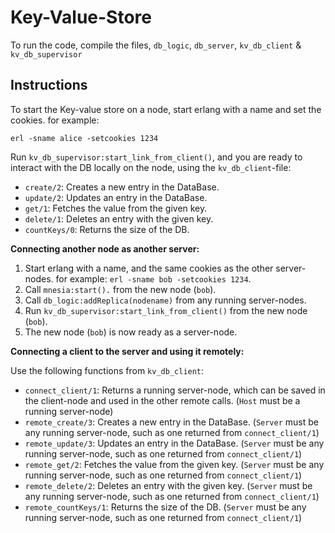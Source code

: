 # Key-Value-Store

To run the code, compile the files, `db_logic`, `db_server`, `kv_db_client` & `kv_db_supervisor`

## Instructions

To start the Key-value store on a node, start erlang with a name and set the cookies. for example:

`erl -sname alice -setcookies 1234`

Run `kv_db_supervisor:start_link_from_client()`, and you are ready to interact with the DB locally on the node, using the `kv_db_client`-file:

- `create/2`: Creates a new entry in the DataBase.
- `update/2`: Updates an entry in the DataBase.
- `get/1`: Fetches the value from the given key.
- `delete/1`: Deletes an entry with the given key.
- `countKeys/0`: Returns the size of the DB.

**Connecting another node as another server:**

1. Start erlang with a name, and the same cookies as the other server-nodes. for example: `erl -sname bob -setcookies 1234`.
2. Call `mnesia:start().` from the new node (`bob`).
3. Call `db_logic:addReplica(nodename)` from any running server-nodes.
4. Run `kv_db_supervisor:start_link_from_client()` from the new node (`bob`).
5. The new node (`bob`) is now ready as a server-node.

**Connecting a client to the server and using it remotely:**

Use the following functions from `kv_db_client`:

- `connect_client/1`: Returns a running server-node, which can be saved in the client-node and used in the other remote calls. (`Host` must be a running server-node)
- `remote_create/3`: Creates a new entry in the DataBase. (`Server` must be any running server-node, such as one returned from `connect_client/1`)
- `remote_update/3`: Updates an entry in the DataBase. (`Server` must be any running server-node, such as one returned from `connect_client/1`)
- `remote_get/2`: Fetches the value from the given key. (`Server` must be any running server-node, such as one returned from `connect_client/1`)
- `remote_delete/2`: Deletes an entry with the given key. (`Server` must be any running server-node, such as one returned from `connect_client/1`)
- `remote_countKeys/1`: Returns the size of the DB. (`Server` must be any running server-node, such as one returned from `connect_client/1`)
